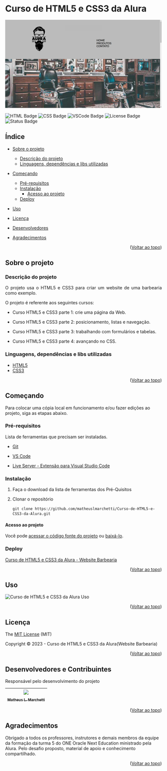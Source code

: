 # Curso de HTML5 e CSS3 da Alura 

![Capa Curso de HTML5 e CSS3 da Alura][capacursodeHTML5eCSS3daAlura]

![HTML Badge](https://img.shields.io/badge/HTML-5-black?style=plastic&logo=html5&label=HTML&logoColor=%23ffffff&labelColor=%23030303&color=%232B2B2B)
![CSS Badge](https://img.shields.io/badge/CSS-3-black?style=plastic&logo=css3&logoColor=%23ffffff&label=CSS&labelColor=%23030303&color=%232B2B2B)
![VSCode Badge](https://img.shields.io/badge/visualstudiocode-IDE-black?style=plastic&logo=visualstudiocode&logoColor=%23ffffff&label=VS%20Code&labelColor=%23030303&color=%232B2B2B)
![License Badge](https://img.shields.io/badge/License-MIT-black?style=plastic&logoColor=%23ffffff&label=License&labelColor=%23030303&color=%232B2B2B)
![Status Badge](https://img.shields.io/badge/Status-Done-black?style=plastic&label=Status&labelColor=%23030303&color=%2301FF4D)
## Índice <a name="readme-top"></a>

- [Sobre o projeto](#sobre-o-projeto)
  
  - [Descrição do projeto](#descrição-do-projeto)
  - [Linguagens, dependências e libs utilizadas](#linguagens-dependências-e-libs-utilizadas)

- [Começando](#começando)
  
  - [Pré-requisitos](#pré-requisitos)
  - [Instalação](#instalação)
    - [Acesso ao projeto](#acesso-ao-projeto)
  - [Deploy](#deploy)

- [Uso](#uso)

- [Licença](#licença)

- [Desenvolvedores](#desenvolvedores-e-contribuintes)

- [Agradecimentos](#agradecimentos)

<p align="right">(<a href="#readme-top">Voltar ao topo</a>)</p>

## Sobre o projeto

### Descrição do projeto

<p align="justify">
  O projeto usa o HTML5 e CSS3 para criar um website de uma barbearia como exemplo.
</p>
<p align="justify">
  O projeto é referente aos seguintes cursos:
</p>

- Curso HTML5 e CSS3 parte 1: crie uma página da Web.

- Curso HTML5 e CSS3 parte 2: posicionamento, listas e navegação.

- Curso HTML5 e CSS3 parte 3: trabalhando com formulários e tabelas.

- Curso HTML5 e CSS3 parte 4: avançando no CSS.

### Linguagens, dependências e libs utilizadas

- [HTML5](https://developer.mozilla.org/en-US/docs/Glossary/HTML5)
- [CSS3](https://developer.mozilla.org/en-US/docs/Web/CSS)

<p align="right">(<a href="#readme-top">Voltar ao topo</a>)</p>

## Começando

Para colocar uma cópia local em funcionamento e/ou fazer edições ao projeto, siga as etapas abaixo.

### Pré-requisitos

Lista de ferramentas que precisam ser instaladas.

- [Git](https://git-scm.com/)

- [VS Code](https://code.visualstudio.com/)

- [Live Server - Extensão para Visual Studio Code](https://marketplace.visualstudio.com/items?itemName=ritwickdey.LiveServer)

### Instalação

1. Faça o download da lista de ferramentas dos Pré-Quisitos

2. Clonar o repositório
   
   ```
   git clone https://github.com/matheuslmarchetti/Curso-de-HTML5-e-CSS3-da-Alura.git
   ```

#### Acesso ao projeto

Você pode [acessar o código fonte do projeto](https://github.com/matheuslmarchetti/Curso-de-HTML5-e-CSS3-da-Alura) ou [baixá-lo](https://github.com/matheuslmarchetti/Curso-de-HTML5-e-CSS3-da-Alura/archive/refs/heads/main.zip).

### Deploy

[Curso de HTML5 e CSS3 da Alura - Website Barbearia](https://matheuslmarchetti.github.io/Curso-de-HTML5-e-CSS3-da-Alura/)

<p align="right">(<a href="#readme-top">Voltar ao topo</a>)</p>

## Uso

![Curso de HTML5 e CSS3 da Alura Uso][cursodeHTML5eCSS3daAlurause]

<p align="right">(<a href="#readme-top">Voltar ao topo</a>)</p>

## Licença

The [MIT License](https://github.com/matheuslmarchetti/Curso-de-HTML5-e-CSS3-da-Alura/blob/main/LICENSE) (MIT)

Copyright :copyright: 2023 - Curso de HTML5 e CSS3 da Alura(Website Barbearia)

<p align="right">(<a href="#readme-top">Voltar ao topo</a>)</p>

## Desenvolvedores e Contribuintes

Responsável pelo desenvolvimento do projeto

| [<img src="https://avatars.githubusercontent.com/u/105798967?v=4" width=115><br><sub>Matheus L. Marchetti</sub>](https://github.com/matheuslmarchetti) |
|:------------------------------------------------------------------------------------------------------------------------------------------------------:|

<p align="right">(<a href="#readme-top">Voltar ao topo</a>)</p>

## Agradecimentos

Obrigado a todos os professores, instrutores e demais membros da equipe da formação da turma 5 do ONE Oracle Next Education ministrado pela Alura. Pelo desafio proposto, material de apoio e conhecimento compartilhado.

<p align="right">(<a href="#readme-top">Voltar ao topo</a>)</p>

[comment]: <> (links dos arquivos de imagens e vídeos)

[capacursodeHTML5eCSS3daAlura]: https://github.com/matheuslmarchetti/Curso-de-HTML5-e-CSS3-da-Alura/blob/main/images/Curso-de-HTML5-e-CSS3-da-Alura.png?raw=true "Capa Curso de HTML5 e CSS3 da Alura"

[cursodeHTML5eCSS3daAlurause]: https://github.com/matheuslmarchetti/Curso-de-HTML5-e-CSS3-da-Alura/blob/main/images/Curso-de-HTML5-e-CSS3-da-Alura.gif?raw=true "Curso de HTML5 e CSS3 da Alura Uso"
